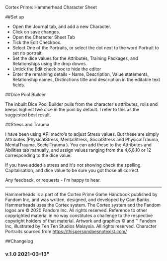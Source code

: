 Cortex Prime: Hammerhead Character Sheet

##Set up

- Open the Journal tab, and add a new Character.
- Click on save changes.
- Open the Character Sheet Tab
- Tick the Edit Checkbox.
- Select One of the Portraits, or select the dot next to the word Portrait to set no portrait.
- Set the dice values for the Attributes, Training Packages, and Relationships using the drop downs.
- Untick the Edit check box to hide the editor
- Enter the remaining details - Name, Description, Value statements, Relationship names, Distinctions title and description in the editable text fields.

##Dice Pool Builder

The inbuilt Dice Pool Builder pulls from the character's attributes, rolls and keeps highest two dice in the pool by default. I refer to this as the suggested best result.

##Stress and Trauma

I have been using API macro's to adjust Stress values. But these are simply Attributes (PhysicalStress, MentalStress, SocialStress and PhysicalTrauma, MentalTrauma, SocialTrauma ).
You can add these to the Attributes and Abilities tab manually, and assign values ranging from the 4,6,8,10 or 12 corresponding to the dice value.

If you have added a stress and it's not showing check the spelling, Capitalisation, and dice value to be sure you got those all correct.

Any feedback, or requests - I'm happy to hear.

---

Hammerheads is a part of the Cortex Prime Game Handbook published by Fandom Inc, and was written, designed, and developed by Cam Banks.
Hammerheads uses the Cortex system. The Cortex system and the Fandom logos are © 2020 Fandom Inc. All rights reserved. Reference to other copyrighted material in no way constitutes a challenge to the respective copyright holders of that material.
Artwork and graphics © and ™ Fandom Inc, illustrated by Ten Ten Studios Malaysia. All rights reserved.
Character Portraits sourced from https://thispersondoesnotexist.com/


##Changelog


### v.1.0 2021-03-13"